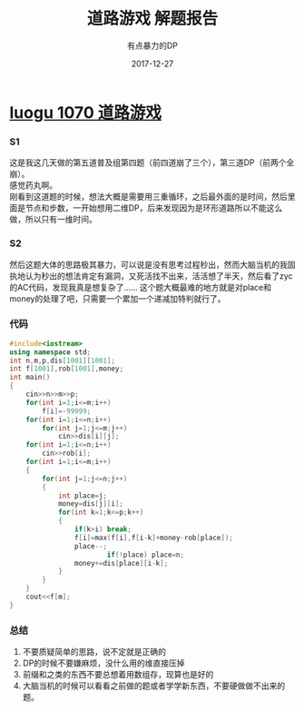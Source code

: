 ﻿---
layout: post
title: '道路游戏 解题报告'
subtitle: '有点暴力的DP'
date: 2017-12-27
categories: OI
cover: 'http://img.pconline.com.cn/images/upload/upc/tx/wallpaper/1306/20/c2/22344148_1371728620600.jpg'
tags: DP
---
# [luogu 1070 道路游戏](https://www.luogu.org/problemnew/show/1070)
### S1
这是我这几天做的第五道普及组第四题（前四道崩了三个），第三道DP（前两个全崩）。    
感觉药丸啊。   
刚看到这道题的时候，想法大概是需要用三重循环，之后最外面的是时间，然后里面是节点和步数，一开始想用二维DP，后来发现因为是环形道路所以不能这么做，所以只有一维时间。    
### S2
然后这题大体的思路极其暴力，可以说是没有思考过程秒出，然而大脑当机的我固执地认为秒出的想法肯定有漏洞，又死活找不出来，活活想了半天，然后看了zyc的AC代码，发现我真是想复杂了……
这个题大概最难的地方就是对place和money的处理了吧，只需要一个累加一个递减加特判就行了。
### 代码
```cpp
#include<iostream>
using namespace std;
int n,m,p,dis[1001][1001];
int f[1001],rob[1001],money;
int main()
{
    cin>>n>>m>>p;
    for(int i=1;i<=m;i++)
        f[i]=-99999;
    for(int i=1;i<=n;i++)
        for(int j=1;j<=m;j++)
            cin>>dis[i][j];
    for(int i=1;i<=n;i++)
        cin>>rob[i];
    for(int i=1;i<=m;i++)
    {
        for(int j=1;j<=n;j++)
        {
            int place=j;
            money=dis[j][i];
            for(int k=1;k<=p;k++)
            {
                if(k>i) break;
                f[i]=max(f[i],f[i-k]+money-rob[place]);
                place--;
				        if(!place) place=n;
                money+=dis[place][i-k];
            }
        }
    }
    cout<<f[m];
}
```
### 总结
1.  不要质疑简单的思路，说不定就是正确的
2.  DP的时候不要嫌麻烦，没什么用的维直接压掉
3.  前缀和之类的东西不要总想着用数组存，现算也是好的
4.  大脑当机的时候可以看看之前做的题或者学学新东西，不要硬做做不出来的题。
